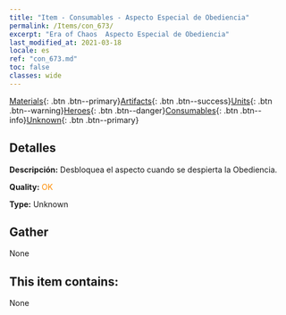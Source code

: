 ```yaml
---
title: "Item - Consumables - Aspecto Especial de Obediencia"
permalink: /Items/con_673/
excerpt: "Era of Chaos  Aspecto Especial de Obediencia"
last_modified_at: 2021-03-18
locale: es
ref: "con_673.md"
toc: false
classes: wide
---
```

 [Materials](/es/Items/){: .btn .btn--primary}[Artifacts](/es/Items/Artifacts/){: .btn .btn--success}[Units](/es/Items/Units/){: .btn .btn--warning}[Heroes](/es/Items/Heroes/){: .btn .btn--danger}[Consumables](/es/Items/Consumables/){: .btn .btn--info}[Unknown](/es/Items/Unknown/){: .btn .btn--primary}

## Detalles
 **Descripción:** Desbloquea el aspecto cuando se despierta la Obediencia.

 **Quality:** <span style="color: #FF8C00">OK</span>

 **Type:** Unknown

## Gather

  None

## This item contains:

  None

